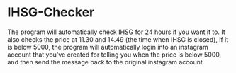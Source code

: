 # IHSG-Checker

The program will automatically check IHSG for 24 hours if you want it to. It also checks the price at 11.30 and 14.49 (the time when IHSG is closed), if it is below 5000, the program will automatically login into an instagram account that you've created for telling you when the price is below 5000, and then send the message back to the original instagram account.
